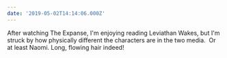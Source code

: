 ```yaml
---
date: '2019-05-02T14:14:06.000Z'
---
```


After watching The Expanse, I'm enjoying reading Leviathan Wakes, but I'm struck by how physically different the characters are in the two media. &nbsp;Or at least Naomi. Long, flowing hair indeed!
